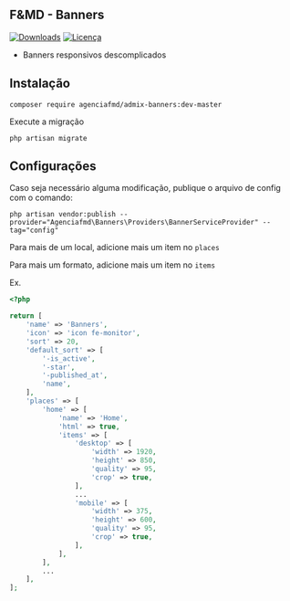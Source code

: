## F&MD - Banners

[![Downloads](https://img.shields.io/packagist/dt/agenciafmd/admix-banners.svg?style=flat-square)](https://packagist.org/packages/agenciafmd/admix-banners)
[![Licença](https://img.shields.io/badge/license-MIT-brightgreen.svg?style=flat-square)](LICENSE.md)

- Banners responsivos descomplicados

## Instalação

```shell script
composer require agenciafmd/admix-banners:dev-master
```

Execute a migração

```shell script
php artisan migrate
```

## Configurações

Caso seja necessário alguma modificação, publique o arquivo de config com o comando:

```shell script
php artisan vendor:publish --provider="Agenciafmd\Banners\Providers\BannerServiceProvider" --tag="config"
```

Para mais de um local, adicione mais um item no `places` 

Para mais um formato, adicione mais um item no `items`

Ex.
```php
<?php

return [
    'name' => 'Banners',
    'icon' => 'icon fe-monitor',
    'sort' => 20,
    'default_sort' => [
        '-is_active',
        '-star',
        '-published_at',
        'name',
    ],
    'places' => [
        'home' => [
            'name' => 'Home',
            'html' => true,
            'items' => [
                'desktop' => [
                    'width' => 1920,
                    'height' => 850,
                    'quality' => 95,
                    'crop' => true,
                ],
                ...
                'mobile' => [
                    'width' => 375,
                    'height' => 600,
                    'quality' => 95,
                    'crop' => true,
                ],
            ],
        ],
        ...
    ],
];

```